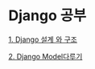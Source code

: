 # Django 공부



[1. Django 설계 와 구조](./doc/1.Django설계.md)

[2. Django Model다루기](./doc/2.Django_Model다루기.md)
